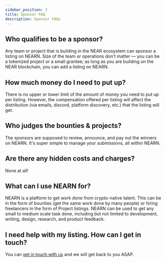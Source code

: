 ```yaml
---
sidebar_position: 2
title: Sponsor FAQ
description: Sponsor FAQs
---
```



## Who qualifies to be a sponsor?

Any team or project that is building in the NEAR ecosystem can sponsor a listing on NEARN. Size of the team or operations don't matter — you can be a tokenized project or a small grantee; as long as you are building on the NEAR blockchain, you can add a listing on NEARN.

## How much money do I need to put up?

There is no upper or lower limit of the amount of money you need to put up per listing. However, the compensation offered per listing will affect the distribution (via emails, discord, platform discovery, etc.) that the listing will get.

## Who judges the bounties & projects?

The sponsors are supposed to review, announce, and pay out the winners on NEARN. It's super simple to manage your submissions, all within NEARN.

## Are there any hidden costs and charges?

None at all!

## What can I use NEARN for?

NEARN is a platform to get work done from crypto-native talent. This can be in the form of bounties (get the same work done by many people) or hiring freelancers in the form of Project listings.
NEARN can be used to get any small to medium scale task done, including but not limited to development, writing, design, research, and product feedback.

## I need help with my listing. How can I get in touch?

You can [get in touch with us](support.md) and we will get back to you ASAP.
